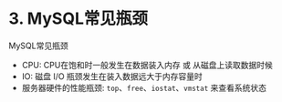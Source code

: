 # 3. MySQL常见瓶颈

MySQL常见瓶颈

* CPU: CPU在饱和时一般发生在数据装入内存 或 从磁盘上读取数据时候
* IO: 磁盘 I/O 瓶颈发生在装入数据远大于内存容量时
* 服务器硬件的性能瓶颈: `top`、`free`、`iostat`、`vmstat` 来查看系统状态
